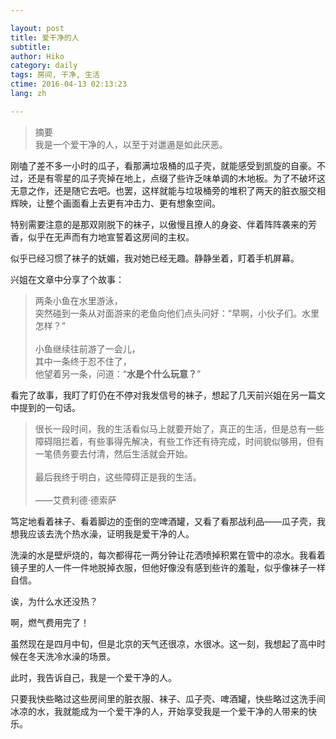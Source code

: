 ```yaml
---

layout: post  
title: 爱干净的人  
subtitle:   
author: Hiko  
category: daily
tags: 房间, 干净, 生活  
ctime: 2016-04-13 02:13:23  
lang: zh  

---
```


>摘要  
我是一个爱干净的人，以至于对邋遢是如此厌恶。

刚嗑了差不多一小时的瓜子，看那满垃圾桶的瓜子壳，就能感受到凯旋的自豪。不过，还是有零星的瓜子壳掉在地上，点缀了些许乏味单调的木地板。为了不破坏这无意之作，还是随它去吧。也罢，这样就能与垃圾桶旁的堆积了两天的脏衣服交相辉映，让整个画面看上去更有冲击力、更有想象空间。

特别需要注意的是那双刚脱下的袜子，以傲慢且撩人的身姿、伴着阵阵袭来的芳香，似乎在无声而有力地宣誓着这房间的主权。

似乎已经习惯了袜子的妩媚，我对她已经无趣。静静坐着，盯着手机屏幕。

兴姐在文章中分享了个故事：

>两条小鱼在水里游泳，  
突然碰到一条从对面游来的老鱼向他们点头问好：“早啊，小伙子们。水里怎样？”   
&nbsp;  
小鱼继续往前游了一会儿，  
其中一条终于忍不住了，  
他望着另一条，问道：“**水是个什么玩意？**”  

看完了故事，我盯了盯仍在不停对我发信号的袜子，想起了几天前兴姐在另一篇文中提到的一句话。

>很长一段时间，我的生活看似马上就要开始了，真正的生活，但是总有一些障碍阻拦着，有些事得先解决，有些工作还有待完成，时间貌似够用，但有一笔债务要去付清，然后生活就会开始。  
&nbsp;   
最后我终于明白，这些障碍正是我的生活。  
&nbsp;  
——艾费利德·德索萨

笃定地看着袜子、看着脚边的歪倒的空啤酒罐，又看了看那战利品——瓜子壳，我想我应该去洗个热水澡，证明我是爱干净的人。

洗澡的水是壁炉烧的，每次都得花一两分钟让花洒喷掉积累在管中的凉水。我看着镜子里的人一件一件地脱掉衣服，但他好像没有感到些许的羞耻，似乎像袜子一样自信。

诶，为什么水还没热？

啊，燃气费用完了！

虽然现在是四月中旬，但是北京的天气还很凉，水很冰。这一刻，我想起了高中时候在冬天洗冷水澡的场景。

此时，我告诉自己，我是一个爱干净的人。

只要我快些略过这些房间里的脏衣服、袜子、瓜子壳、啤酒罐，快些略过这洗手间冰凉的水，我就能成为一个爱干净的人，开始享受我是一个爱干净的人带来的快乐。